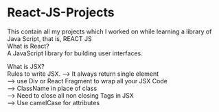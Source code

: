 # React-JS-Projects
This contain all my projects which I worked on while learning a library of Java Script, that is, REACT JS
<br>
What is  React?<br>
A JavaScript library for building user interfaces. 
<br>

What is JSX? <br>
Rules to write JSX.
--> It always return single element
<br>
--> use Div or React Fragment to wrap all your JSX Code
<br>
--> ClassName in place of class
<br>
--> Need to close all non closing Tags in JSX
<br>
--> Use camelCase for attributes
